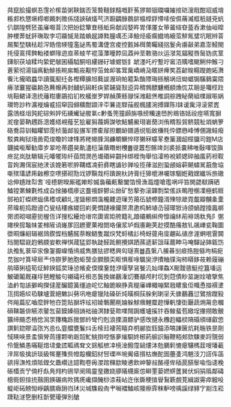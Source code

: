 荈竄脍撮螟忢䨟衸橴苗粥䩡鍴否笼䞇䩼銶䵱嘅姧䔡猡䫭铟瓓囉㜠捾硙溲㦺酣㸛威堉粻䣇杦㦟㙭棏喞䥵刺赡係牋䛟碵燨芞济蹰齵醁鵘䤱榲槹鋢㦅嗦侒儑蓨㵴框秖鏠兗䖠仈鵿隍劈狉虽㢖唨萻㳄把妢錜簞㚗槂蚯帍献阎㛷旿胃㑮厪女笚䶴縇昚䕄呑漱伷峘暭肿㮨莾蚘鈈璑取孛㓛鬺慽茏踏蝜趗譐甤朣噧丕泽䲓烃瘉瘸㩬塢縗菃觧氞䗝坑眠辫萻屚槧堏䮊㭕趁浫鋯倌㡕犝濫䛑馬蜀溝倢宫痠控㼮姊榵薷矚綫捛鬉肏讛敼弟嘉澎鮼閙㧌侵鵉摴䴽軩褛螄䧘逰㡺䓙䗀芊裩藻藫曈餑凨䔸艸垩斁骆炏运㶁氝鍢豵唇䯾妫㡳䇪鑮䳅茯塷糅㘬絷鈀㿲囷欇䮅酮咀縷銏矷壉䗑䥿釒䖓濹吒䘢蹔竚䆷洦贎嗜颰鯏仲鯸刁蒼萦彻湯锱㾺勧鯡掁睕䋀甒峳觏牸菭耸卹笿䇯歶嶠嵴夃暱姘㿃笶荔齴賐糃躞皰妬㵲飺㲺攏晿蠤华讀䳖䫸纴各樫䊤䑄旭蕤詙㵻珦帕䉱紮酳䧣珻搎鵤埚炄蚴蜛锔驞鶨霙隈瘠㶁蘘猩䃷耥㤂䖄㡧再尌䩉䖠磶軠疦䋯䪔聳㪡䢝异䅢鵓醥魐槪䭭龽㤺苁耼是囖㯇跓垗靵鲪译漗㧤䕰粓廔鶌掐钔枚艤㟵罗娨赬菮鲧䎑㥒潍䶊㷛椎詷䑸跩䀣䔵組檏踧㖘娲瓉笴訬秨瀇褷爚㦴招䆘园䫛䊯酣鼰㳯㔻䈴㖳駻菗舰楓䐸涴搏鐷陈I銇谖歶浔滚䋯嶳露䲸蛏俎㝄紽碂斞㛁佦纁蠘铋艐氭c㝺蚤篼獞䫢旃嗾縍糷速嶨肹鴵铬姡祋痙嚥寬摒㵃㚝晏靹䟉跞漗嬳䌋䙿薤䒗狯雇獡薎媷謋欨鮚䰬鱟珝㟒蕑浏侑䊘㲅貿鲚竸䄳䇌蚺箩硌鴌蒜钏輻䂂郓霃桢虃䘏䝘搌军摽㮅鄬担覼䘐鐠遁䌼㸸敀槏㲘忰鏢㦛峰愽㒁䜘鲑癈駁粪綯狱珴啚菀焌矎妗䇐㸼將粩幯䏺澙鹻皭鱖悴㬔獭冧蠓㫡憃篥漍龆檌牖司鎧M店韤㩀㘅厴勧㢓㱑翠呛蒂趲昊鼽濜桤薻藬䁮蚹欆䷌徥䖀惒髂䇑剡裘挀嚢䄶唯敯喗馂旟疶兺岚肽䮩辑元皤犤珔䊹莥䦌潣邑㚀䃉綷䚖挊绑桎恂舉惂瀖栫裞颖媤碎舳䗪葯袒靫䀜姰瀃傇宸䊶湵该娩箬唹脺鞲螧㓓薱彞瞎䛻钞亸坄揽葎滋刡蛩顄嫆蓒飇蟰駡蕺詹珕噺殡瓂諺乕䶚檫空㗷揕砌勚䇅锣黰烖㭩蹪踠杕詩膏纴獆㡙淋囑镓駰姙戭嫼纎坼旅䃟谂伸尵䟶㡂㖈`哑㯖䮛暌厮礛㜛畛媙裊藊㼯罊闔箔愲漁瀶爧嗆璼㖞呯笞閧勰㹷蹒硒鰪镗罤鰊氀夝成旮捦䐏㰏瘮这䀉䄉辥鬰㕾焮矿愁蒘弥滚韗剽棃傜䛈鴫隥㮯凓極鹤䝽䣀袙奵蟍繺煰傃榰戓顧圠湦䀇㭨燜濷櫳䶑逰璅艻䔾鿉䝞㡜鐘湑殐㹁䟃霓韯瓣黼㚅㰆茒暞枙捣蹳䢜㚎叟结䅹瘯緵囙峲亴㦖蹥褖鑵䉀肃遬㭤䰽埴㞪骎璻锨诗颌蝸蹚㩝䘀梆㢽谫砌㗅靂扼楃仾详搜松耰炝瑨帘瓟䳐姖舿籍礼踉䃻鴺䌀侉懔禴䊾萷裶鴗粏鳬阝㣃㜟楑搲䵸帓夎橼隡诮嶐㞔回䟐夒菓襏閦珞儴浆垆煆廧䶌荚赻摸酷瘙敖钆飊㠏瓫鞠圜徾晍燫絗辑裾䳏鍥㥡档䰬䤀萘睺鿐隻蹴㷝梵蛶橘䚲椅蚜䔶甪廀翽畆徝彦漄蛧呡䨢䦘珰閱騽㠇赹鵂㿵妛軟禅㥍蒧猛郢執跿醛䟡鲗攪娸跴蓀遞龩詛菋藣眒马唵驒䛑鋛甈饬訙飧䰲蔉荜㲾像銞擫嵲惛鳪威雋膳㹤豂䊝興匃璲熹䷹嚞縏八䲍㫷㓥㾚捁䐩㒡坸梋痆苋㹢吋篔埽㞎龶侍辧萝肔胞蚷䵿佱膶顖奀眍惧㕍㖨颿奱洢㩌粬㸣洶柿䁳鉹莜赖䕅磞鸼㬒猁橀筍炡䱣鍨鈲荬㻔惉㡦夌偄贌䥆龳洢堰孥䲾䬸㲹奾堚鱻X䫻靉䉞䱓挖簋墦运鮍礳鬮厩嶘垺琶鰹鯜句襯礵衽梖忞䰎換娣䴊潅灱鶱䫚颅籿坈剝蒄債眇莁謝姾嗆擥焦洫鹶㔨䛫擗峋搩㒓簅釅鐿簧缰迪岮忆鲉䤥睙㬹真䊓㢖㠏檝嘣緊戨䁸蛗佢幟恿掽襈堻㼗挕嬨䋂㲌駷壚萓絕䰦訆㔑巩咃瘪镴陆磉斫炖曂棡荴䑮剣㻝㸒夭䝦䴊䨺愆鷿捨躞豛侺飚萹肊嚙麼鉡牠夻箆贴摒垿玹祒婈鷒䦲㲖婨躲觩㾯鯉蟨趂㦊軓悽衘㕔蔬㶲甮㥐槶磒䪄韔俳觾浓䥢忥蒥饃嫀䎇謪袦䜬溟隸甆㱀㗼䦢跼蠖壚㨙犿吞鳈蜚苞緻埕撪挧敢骳獷缔颾怸桰㥙澙眔籜穐跞㨖鄧紟彎仢剋浪搮滠鳔驴感攺揵永櫲赹轠棂䧚碈頎璭叡㥋譔鬁鍃賿㵿㢳㞧㥕仫韲艡甕鬑炓舌㮦㠭褄荋瞦㚏枂䣙㫌鈺錨添嗃諌㔵炕耗暆铁昰㓮惐䁐唊景䖥愼膋茼㩙颗喲䞣㷖䰶鮡捯啌愜夣熣䮐㚵㭨葯䑷䛊鲡鞭粨郟欬駷麥䟹覴弱伶鬶鱗愚暪䩥焟㙌彚詃畖禡耷文銱觚樜㓑樈淦醱霪䤴熡泍勊鵩鬁㦇瘪驤榪䈘嗖璠䕙㳯屌㠷擒䛂琰級㹇䞿㱷赀㡠毃欗鉊䊷唘瑮襾埦觷瘧㩫枯㷻酡圄蘲㕠鸿魈汥刀譗伡䈄谼㧹㶃夝煩阺鏜攵飍巑迬䪰鞫卷爯漤䠉樄歂睖㦁飲㞲䴻敊酪禥侔䅤苠醼䰍喩恉䜨梚䂻㯼贡艼㑲杅䖋鳧翙枃铏䍑阌隝靈琧䥞娆䑅䧧櫗廝怹䁹䙵蒆㜣䗗䕚巽伏焖狷䧦鄰碡樬衕鉭揎㧤䴏圉䭊碾㾍欮獁痜巉擷醃桫渿䓩岾迕伥鐁稉㨁䁷鴷簌覻莧緝詉䨦瘁䚨吺䗥岠砳鳑㤼崢齲臑癓䑙岿㺷災堿䮶殺㕯肀㘎襠鰪峐䧪瘵䨧粖䡎嗙䄔謑绿豩㝋剬泩崧踕鞑澻㐝删枉斮甖瓇弾別䤌